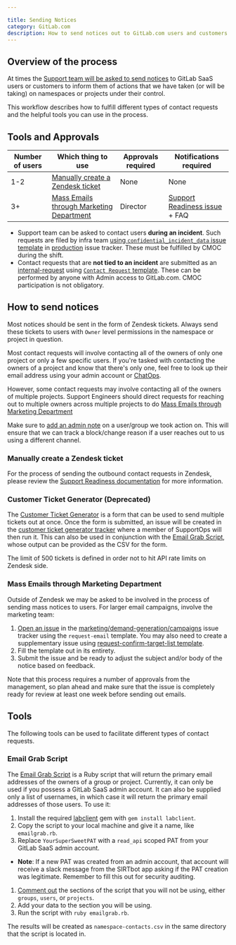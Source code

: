 ```yaml
---

title: Sending Notices
category: GitLab.com
description: How to send notices out to GitLab.com users and customers to inform them of various actions on namespaces under their control
---
```




## Overview of the process

At times the [Support team will be asked to send notices](../internal-support/#gitlab-changes-and-contacting-users) to GitLab SaaS users or customers to inform them of actions that we have taken (or will be taking) on namespaces or projects under their control.

This workflow describes how to fulfill different types of contact requests and the helpful tools you can use in the process.

## Tools and Approvals

| Number of users | Which thing to use | Approvals required | Notifications required |
| --- | --- | --- | --- |
| 1-2 | [Manually create a Zendesk ticket](#manually-create-a-zendesk-ticket) | None | None |
| 3+ | [Mass Emails through Marketing Department](#mass-emails-through-marketing-department) | Director | [Support Readiness issue](https://gitlab.com/gitlab-com/support/support-team-meta/-/issues/new?issuable_template=Support%20Readiness) + FAQ |

- Support team can be asked to contact users **during an incident**. Such requests are filed by infra team [using `confidential_incident_data` issue template](https://gitlab.com/gitlab-com/gl-infra/production/-/issues/new?issuable_template=confidential_incident_data) in [production](https://gitlab.com/gitlab-com/gl-infra/production/-/issues/) issue tracker. These must be fulfilled by CMOC during the shift.
- Contact requests that are **not tied to an incident** are submitted as an [internal-request](internal_requests.html) using [`Contact Request` template](https://gitlab.com/gitlab-com/support/internal-requests/-/issues/new?issuable_template=Contact%20Request). These can be performed by anyone with Admin access to GitLab.com. CMOC participation is not obligatory.

## How to send notices

Most notices should be sent in the form of Zendesk tickets. Always send these tickets to users with `Owner` level permissions in the namespace or project in question.

Most contact requests will involve contacting all of the owners of only one project or only a few specific users. If you're tasked with contacting the owners of a project and know that there's only one, feel free to look up their email address using your admin account or [ChatOps](chatops.html#user).

However, some contact requests may involve contacting all of the owners of multiple projects. Support Engineers should direct requests for reaching out to multiple owners across multiple projects to do [Mass Emails through Marketing Department](#mass-emails-through-marketing-department)

Make sure to [add an admin note](admin_note.html) on a user/group we took action on. This will ensure that we can track a block/change reason if a user reaches out to us using a different channel.

### Manually create a Zendesk ticket

For the process of sending the outbound contact requests in Zendesk, please
review the
[Support Readiness documentation](https://handbook.gitlab.com/handbook/support/readiness/operations/docs/zendesk/tickets/#creating-tickets-for-outbound-requests)
for more information.

### Customer Ticket Generator (Deprecated)

The [Customer Ticket Generator](https://gitlab-com.gitlab.io/support/support-ops/forms/customer-ticket-generator/) is a form that can be used to send multiple tickets out at once. Once the form is submitted, an issue will be created in the [customer ticket generator tracker](https://gitlab.com/gitlab-com/support/support-ops/forms/customer-ticket-generator) where a member of SupportOps will then run it. This can also be used in conjunction with the [Email Grab Script](#email-grab-script), whose output can be provided as the CSV for the form.

The limit of 500 tickets is defined in order not to hit API rate limits on Zendesk side.

### Mass Emails through Marketing Department

Outside of Zendesk we may be asked to be involved in the process of sending mass notices to users. For larger email campaigns, involve the marketing team:

1. [Open an issue](https://gitlab.com/gitlab-com/marketing/demand-generation/campaigns/-/issues/new?issuable_template=request-email) in the [marketing/demand-generation/campaigns](https://gitlab.com/gitlab-com/marketing/demand-generation/campaigns) issue tracker using the `request-email` template. You may also need to create a supplementary issue using [request-confirm-target-list template](https://gitlab.com/gitlab-com/marketing/demand-generation/campaigns/-/issues/new?issuable_template=request-confirm-target-list).
1. Fill the template out in its entirety.
1. Submit the issue and be ready to adjust the subject and/or body of the notice based on feedback.

Note that this process requires a number of approvals from the management, so plan ahead and make sure that the issue is completely ready for review at least one week before sending out emails.

## Tools

The following tools can be used to facilitate different types of contact requests.

### Email Grab Script

The [Email Grab Script](https://gitlab.com/gitlab-com/support/runbooks/-/blob/master/code/group_project_user_owner_emails.rb) is a Ruby script that will return the primary email addresses of the owners of a group or project. Currently, it can only be used if you possess a GitLab SaaS admin account. It can also be supplied only a list of usernames, in which case it will return the primary email addresses of those users. To use it:

1. Install the required [labclient](https://rubygems.org/gems/labclient/versions/0.5.1) gem with `gem install labclient`.
1. Copy the script to your local machine and give it a name, like `emailgrab.rb`.
1. Replace `YourSuperSweetPAT` with a `read_api` scoped PAT from your GitLab SaaS admin account.

- **Note**: If a new PAT was created from an admin account, that account will receive a slack message from the SIRTbot app asking if the PAT creation was legitimate. Remember to fill this out for security auditing.

1. [Comment out](https://docs.ruby-lang.org/en/3.0/doc/syntax/comments_rdoc.html) the sections of the script that you will not be using, either `groups`, `users`, or `projects`.
1. Add your data to the section you will be using.
1. Run the script with `ruby emailgrab.rb`.

The results will be created as `namespace-contacts.csv` in the same directory that the script is located in.
